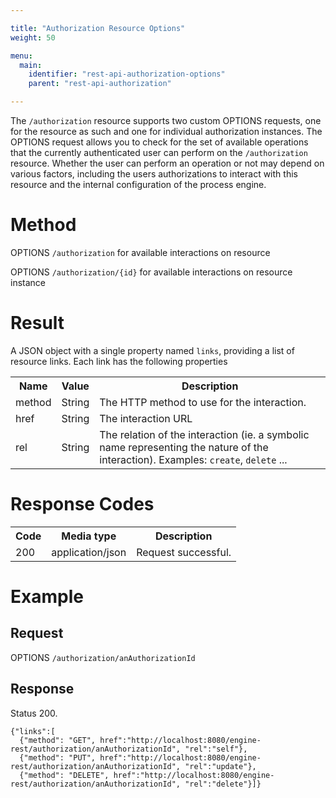 ```yaml
---

title: "Authorization Resource Options"
weight: 50

menu:
  main:
    identifier: "rest-api-authorization-options"
    parent: "rest-api-authorization"

---
```



The `/authorization` resource supports two custom OPTIONS requests, one for the resource as such and one for individual authorization instances. The OPTIONS request allows you to check for the set of available operations that the currently authenticated user can perform on the `/authorization` resource. Whether the user can perform an operation or not may depend on various factors, including the users authorizations to interact with this resource and the internal configuration of the process engine.

# Method

OPTIONS `/authorization` for available interactions on resource

OPTIONS `/authorization/{id}` for available interactions on resource instance


# Result

A JSON object with a single property named `links`, providing a list of resource links. Each link has the following properties

<table class="table table-striped">
  <tr>
    <th>Name</th>
    <th>Value</th>
    <th>Description</th>
  </tr>
  <tr>
    <td>method</td>
    <td>String</td>
    <td>The HTTP method to use for the interaction.</td>
  </tr>
  <tr>
    <td>href</td>
    <td>String</td>
    <td>The interaction URL</td>
  </tr>
  <tr>
    <td>rel</td>
    <td>String</td>
    <td>The relation of the interaction (ie. a symbolic name representing the nature of the interaction). Examples: <code>create</code>, <code>delete</code> ...</td>
  </tr>
</table>


# Response Codes

<table class="table table-striped">
  <tr>
    <th>Code</th>
    <th>Media type</th>
    <th>Description</th>
  </tr>
  <tr>
    <td>200</td>
    <td>application/json</td>
    <td>Request successful.</td>
  </tr>
</table>

# Example

## Request

OPTIONS `/authorization/anAuthorizationId`

## Response

Status 200.

    {"links":[
      {"method": "GET", href":"http://localhost:8080/engine-rest/authorization/anAuthorizationId", "rel":"self"},
      {"method": "PUT", href":"http://localhost:8080/engine-rest/authorization/anAuthorizationId", "rel":"update"},
      {"method": "DELETE", href":"http://localhost:8080/engine-rest/authorization/anAuthorizationId", "rel":"delete"}]}
